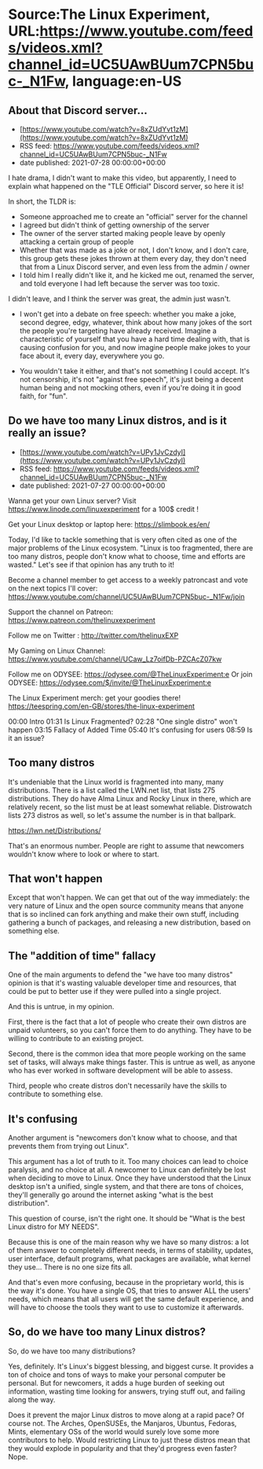 # Source:The Linux Experiment, URL:https://www.youtube.com/feeds/videos.xml?channel_id=UC5UAwBUum7CPN5buc-_N1Fw, language:en-US

## About that Discord server...
 - [https://www.youtube.com/watch?v=8xZUdYvt1zM](https://www.youtube.com/watch?v=8xZUdYvt1zM)
 - RSS feed: https://www.youtube.com/feeds/videos.xml?channel_id=UC5UAwBUum7CPN5buc-_N1Fw
 - date published: 2021-07-28 00:00:00+00:00

I hate drama, I didn't want to make this video, but apparently, I need to explain what happened on the "TLE Official" Discord server, so here it is!

In short, the TLDR is:
- Someone approached me to create an "official" server for the channel
- I agreed but didn't think of getting ownership of the server
- The owner of the server started making people leave by openly attacking a certain group of people
- Whether that was made as a joke or not, I don't know, and I don't care, this group gets these jokes thrown at them every day, they don't need that from a Linux Discord server, and even less from the admin / owner
- I told him I really didn't like it, and he kicked me out, renamed the server, and told everyone I had left because the server was too toxic.


I didn't leave, and I think the server was great, the admin just wasn't.


- I won't get into a debate on free speech: whether you make a joke, second degree, edgy, whatever, think about how many jokes of the sort the people you're targeting have already received. Imagine a characteristic of yourself that you have a hard time dealing with, that is causing confusion for you, and now imagine people make jokes to your face about it, every day, everywhere you go.


- You wouldn't take it either, and that's not something I could accept. It's not censorship, it's not "against free speech", it's just being a decent human being and not mocking others, even if you're doing it in good faith, for "fun".

## Do we have too many Linux distros, and is it really an issue?
 - [https://www.youtube.com/watch?v=UPy1JvCzdyI](https://www.youtube.com/watch?v=UPy1JvCzdyI)
 - RSS feed: https://www.youtube.com/feeds/videos.xml?channel_id=UC5UAwBUum7CPN5buc-_N1Fw
 - date published: 2021-07-27 00:00:00+00:00

Wanna get your own Linux server? Visit https://www.linode.com/linuxexperiment for a 100$ credit ! 


Get your Linux desktop or laptop here: https://slimbook.es/en/


Today, I'd like to tackle something that is very often cited as one of the major problems of the Linux ecosystem.
"Linux is too fragmented, there are too many distros, people don't know what to choose, time and efforts are wasted."
Let's see if that opinion has any truth to it!


Become a channel member to get access to a weekly patroncast and vote on the next topics I'll cover:
https://www.youtube.com/channel/UC5UAwBUum7CPN5buc-_N1Fw/join

Support the channel on Patreon: 
https://www.patreon.com/thelinuxexperiment

Follow me on Twitter : http://twitter.com/thelinuxEXP

My Gaming on Linux Channel: https://www.youtube.com/channel/UCaw_Lz7oifDb-PZCAcZ07kw

Follow me on ODYSEE: https://odysee.com/@TheLinuxExperiment:e
Or join ODYSEE: https://odysee.com/$/invite/@TheLinuxExperiment:e

The Linux Experiment merch: get your goodies there! https://teespring.com/en-GB/stores/the-linux-experiment

00:00 Intro
01:31 Is Linux Fragmented?
02:28 "One single distro" won't happen
03:15 Fallacy of Added Time
05:40 It's confusing for users
08:59 Is it an issue?

## Too many distros

It's undeniable that the Linux world is fragmented into many, many distributions. There is a list called the LWN.net list, that lists 275 distributions. They do have Alma Linux and Rocky Linux in there, which are relatively recent, so the list must be at least somewhat reliable. 
Distrowatch lists 273 distros as well, so let's assume the number is in that ballpark.

https://lwn.net/Distributions/

That's an enormous number. People are right to assume that newcomers wouldn't know where to look or where to start.

## That won't happen

Except that won't happen. We can get that out of the way immediately: the very nature of Linux and the open source community means that anyone that is so inclined can fork anything and make their own stuff, including gathering a bunch of packages, and releasing a new distribution, based on something else.

## The "addition of time" fallacy

One of the main arguments to defend the "we have too many distros" opinion is that it's wasting valuable developer time and resources, that could be put to better use if they were pulled into a single project.

And this is untrue, in my opinion.

First, there is the fact that a lot of people who create their own distros are unpaid volunteers, so you can't force them to do anything. They have to be willing to contribute to an existing project.

Second, there is the common idea that more people working on the same set of tasks, will always make things faster. This is untrue as well, as anyone who has ever worked in software development will be able to assess.

Third, people who create distros don't necessarily have the skills to contribute to something else.

## It's confusing

Another argument is "newcomers don't know what to choose, and that prevents them from trying out Linux".

This argument has a lot of truth to it. Too many choices can lead to choice paralysis, and no choice at all.
A newcomer to Linux can definitely be lost when deciding to move to Linux. Once they have understood that the Linux desktop isn't a unified, single system, and that there are tons of choices, they'll generally go around the internet asking "what is the best distribution".

This question of course, isn't the right one. It should be "What is the best Linux distro for MY NEEDS".

Because this is one of the main reason why we have so many distros: a lot of them answer to completely different needs, in terms of stability, updates, user interface, default programs, what packages are available, what kernel they use... There is no one size fits all.

And that's even more confusing, because in the proprietary world, this is the way it's done. You have a single OS, that tries to answer ALL the users' needs, which means that all users will get the same default experience, and will have to choose the tools they want to use to customize it afterwards.

## So, do we have too many Linux distros?

So, do we have too many distributions?

Yes, definitely. It's Linux's biggest blessing, and biggest curse. It provides a ton of choice and tons of ways to make your personal computer be personal. But for newcomers, it adds a huge burden of seeking out information, wasting time looking for answers, trying stuff out, and failing along the way.

Does it prevent the major Linux distros to move along at a rapid pace? Of course not. The Arches, OpenSUSEs, the Manjaros, Ubuntus, Fedoras, Mints, elementary OSs of the world would surely love some more contributors to help. Would restricting Linux to just these distros mean that they would explode in popularity and that they'd progress even faster? Nope.

